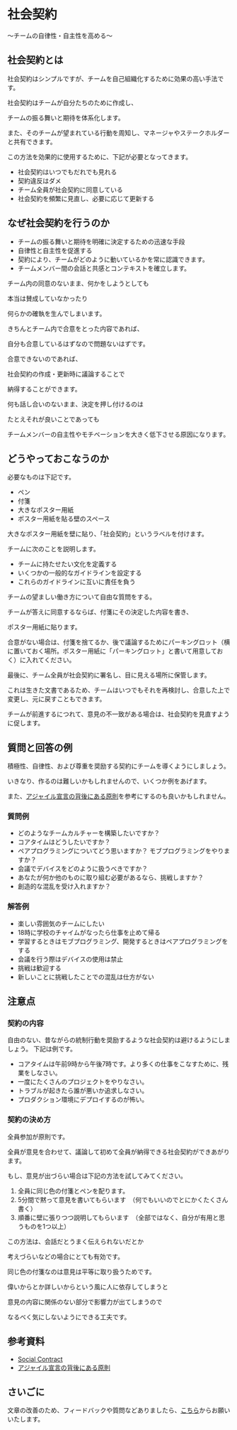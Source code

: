 # 社会契約

〜チームの自律性・自主性を高める〜

## 社会契約とは

社会契約はシンプルですが、チームを自己組織化するために効果の高い手法です。

社会契約はチームが自分たちのために作成し、

チームの振る舞いと期待を体系化します。

また、そのチームが望まれている行動を周知し、マネージャやステークホルダーと共有できます。

この方法を効果的に使用するために、下記が必要となってきます。

* 社会契約はいつでもだれでも見れる
* 契約違反はダメ
* チーム全員が社会契約に同意している
* 社会契約を頻繁に見直し、必要に応じて更新する

## なぜ社会契約を行うのか

* チームの振る舞いと期待を明確に決定するための迅速な手段
* 自律性と自主性を促進する
* 契約により、チームがどのように動いているかを常に認識できます。
* チームメンバー間の会話と共感とコンテキストを確立します。

チーム内の同意のないまま、何かをしようとしても

本当は賛成していなかったり

何らかの確執を生んでしまいます。

きちんとチーム内で合意をとった内容であれば、

自分も合意しているはずなので問題ないはずです。

合意できないのであれば、

社会契約の作成・更新時に議論することで

納得することができます。

何も話し合いのないまま、決定を押し付けるのは

たとえそれが良いことであっても

チームメンバーの自主性やモチベーションを大きく低下させる原因になります。

## どうやっておこなうのか

必要なものは下記です。

* ペン
* 付箋
* 大きなポスター用紙
* ポスター用紙を貼る壁のスペース

大きなポスター用紙を壁に貼り、「社会契約」というラベルを付けます。

チームに次のことを説明します。

* チームに持たせたい文化を定義する
* いくつかの一般的なガイドラインを設定する
* これらのガイドラインに互いに責任を負う

チームの望ましい働き方について自由な質問をする。

チームが答えに同意するならば、付箋にその決定した内容を書き、

ポスター用紙に貼ります。

合意がない場合は、付箋を捨てるか、後で議論するためにパーキングロット（横に置いておく場所。ポスター用紙に「パーキングロット」と書いて用意しておく）に入れてください。

最後に、チーム全員が社会契約に署名し、目に見える場所に保管します。

これは生きた文書であるため、チームはいつでもそれを再検討し、合意した上で変更し、元に戻すこともできます。

チームが前進するにつれて、意見の不一致がある場合は、社会契約を見直すように促します。

## 質問と回答の例

積極性、自律性、および尊重を奨励する契約にチームを導くようにしましょう。

いきなり、作るのは難しいかもしれませんので、いくつか例をあげます。

また、[アジャイル宣言の背後にある原則](https://agilemanifesto.org/iso/ja/principles.html)を参考にするのも良いかもしれません。

### 質問例

* どのようなチームカルチャーを構築したいですか？
* コアタイムはどうしたいですか？
* ペアプログラミングについてどう思いますか？ モブプログラミングをやりますか？
* 会議でデバイスをどのように扱うべきですか？
* あなたが何か他のものに取り組む必要があるなら、挑戦しますか？
* 創造的な混乱を受け入れますか？


### 解答例

* 楽しい雰囲気のチームにしたい
* 18時に学校のチャイムがなったら仕事を止めて帰る
* 学習するときはモブプログラミング、開発するときはペアプログラミングをする
* 会議を行う際はデバイスの使用は禁止
* 挑戦は歓迎する
* 新しいことに挑戦したことでの混乱は仕方がない

## 注意点

### 契約の内容

自由のない、昔ながらの統制行動を奨励するような社会契約は避けるようにしましょう。
下記は例です。

* コアタイムは午前9時から午後7時です。より多くの仕事をこなすために、残業をしなさい。
* 一度にたくさんのプロジェクトをやりなさい。
* トラブルが起きたら誰が悪いか追求しなさい。
* プロダクション環境にデプロイするのが怖い。

### 契約の決め方

全員参加が原則です。

全員が意見を合わせて、議論して初めて全員が納得できる社会契約ができあがります。

もし、意見が出づらい場合は下記の方法を試してみてください。

1. 全員に同じ色の付箋とペンを配ります。
2. 5分間で黙って意見を書いてもらいます　（何でもいいのでとにかくたくさん書く）
3. 順番に壁に張りつつ説明してもらいます　（全部ではなく、自分が有用と思うものを1つ以上）

この方法は、会話だとうまく伝えられないだとか

考えづらいなどの場合にとても有効です。

同じ色の付箋なのは意見は平等に取り扱うためです。

偉いからとか詳しいからという風に人に依存してしまうと

意見の内容に関係のない部分で影響力が出てしまうので

なるべく気にしないようにできる工夫です。

## 参考資料
* [Social Contract](https://openpracticelibrary.com/practice/social-contract/)
* [アジャイル宣言の背後にある原則](https://agilemanifesto.org/iso/ja/principles.html)

## さいごに

文章の改善のため、フィードバックや質問などありましたら、[こちら](https://forms.gle/TKUJ2Gs9EoH2jQvp7)からお願いいたします。
